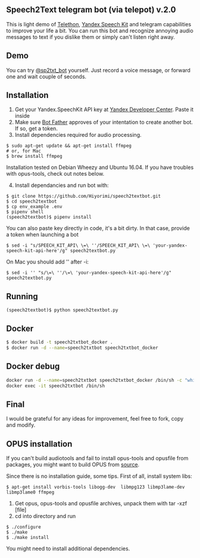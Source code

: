 ## Speech2Text telegram bot (via telepot) v.2.0

This is light demo of [Telethon](https://github.com/LonamiWebs/Telethon), [Yandex Speech Kit](https://tech.yandex.ru/speechkit/cloud/doc/guide/concepts/speechkit-cloud-about-docpage/) and telegram capabilities to improve your life a bit. You can run this bot and recognize annoying audio messages to text if you dislike them or simply can't listen right away.

## Demo 

You can try [@sp2txt_bot](https://telegram.me/sp2txt_bot) yourself. Just record a voice message, or forward one and wait couple of seconds.

## Installation

1. Get your Yandex.SpeechKit API key at [Yandex Developer Center](https://developer.tech.yandex.ru). Paste it inside 
2. Make sure [Bot Father](https://telegram.me/BotFather) approves of your intentation to create another bot. If so, get a token.
3. Install dependencies required for audio processing. 

```
$ sudo apt-get update && apt-get install ffmpeg 
# or, for Mac
$ brew install ffmpeg
```

Installation tested on Debian Wheezy and Ubuntu 16.04. If you have troubles with opus-tools, check out notes below.

4. Install dependancies and run bot with:

```
$ git clone https://github.com/Hiyorimi/speech2textbot.git
$ cd speech2textbot
$ cp env_example .env
$ pipenv shell
(speech2textbot)$ pipenv install
```


You can also paste key directly in code, it's a bit dirty. In that case, provide a token when launching a bot

```
$ sed -i "s/SPEECH_KIT_API\ \=\ ''/SPEECH_KIT_API\ \=\ 'your-yandex-speech-kit-api-here'/g" speech2textbot.py
```

On Mac you should add \'\' after -i:

```
$ sed -i '' "s/\=\ ''/\=\ 'your-yandex-speech-kit-api-here'/g" speech2textbot.py
```

## Running 

```
(speech2textbot)$ python speech2textbot.py
```

## Docker

```bash
$ docker build -t speech2txtbot_docker .
$ docker run -d --name=speech2txtbot speech2txtbot_docker
```

## Docker debug

```bash
docker run -d --name=speech2txtbot speech2txtbot_docker /bin/sh -c "while true; do sleep 2; df -h; done"
docker exec -it speech2txtbot /bin/sh
```

## Final

I would be grateful for any ideas for improvement, feel free to fork, copy and modify.


## OPUS installation

If you can't build audiotools and fail to install opus-tools and opusfile from packages, you might want to build OPUS from [source](http://www.opus-codec.org/downloads/).

Since there is no installation guide, some tips. First of all, install system libs:

```
$ apt-get install vorbis-tools libogg-dev  libmpg123 libmp3lame-dev libmp3lame0 ffmpeg
```

1. Get opus, opus-tools and opusfile archives, unpack them with tar -xzf [file] 
2. cd into directory and run

```
$ ./configure
$ ./make
$ ./make install
```

You might need to install additional dependencies.
